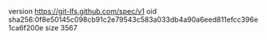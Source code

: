 version https://git-lfs.github.com/spec/v1
oid sha256:0f8e50145c098cb91c2e79543c583a033db4a90a6eed811efcc396e1ca6f200e
size 3567
